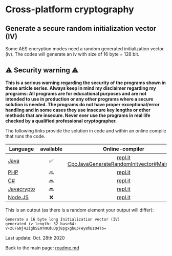 Cross-platform cryptography
===============

Generate a secure random initialization vector (IV)
---------------

Some AES encryption modes need a random generated initialization vector (iv). The codes will generate an iv with size of 16 byte = 128 bit.

:warning: Security warning :warning:
---------------

**This is a serious warning regarding the security of the programs shown in these article series.  Always keep in mind my disclaimer regarding my programs: All programs are for educational purposes and are not intended to use in production or any other programs where a  secure solution is needed. The programs do not have proper exceptional/error handling and in some cases they use insecure key lengths or other methods that are insecure. Never ever use the programs in real life checked by a qualified professional cryptographer.**

The following links provide the solution in code and within an online compile that runs the code.

| Language | available | Online-compiler
| ------ | :---: | :----: |
| [Java](GenerateInitvector/Main.java) | :white_check_mark: | [repl.it CpcJavaGenerateRandomInitvector#Main.java](https://repl.it/@javacrypto/CpcJavaGenerateRandom-Initvector#Main.java/)
| [PHP](generateaeskey.html) | :soon: | [repl.it](http://javacrypto.bplaced.net/)
| [C#](generateaeskey.html) | :soon: | [repl.it](http://javacrypto.bplaced.net/)
| [Javacrypto](generateaeskey.html) | :soon: | [repl.it](http://javacrypto.bplaced.net/)
| [Node.JS](generateaeskey.html) | :x: | [repl.it](http://javacrypto.bplaced.net/)

This is an output (as there is a random element your output will differ):

```plaintext
Generate a 16 byte long Initialization vector (IV)
generated iv length: 32 base64: V+zuFGNj42igh5EmYNKduOpj8pgxgbupFey8hBzO4To=
```


Last update: Oct. 28th 2020

Back to the main page: [readme.md](readme.md)